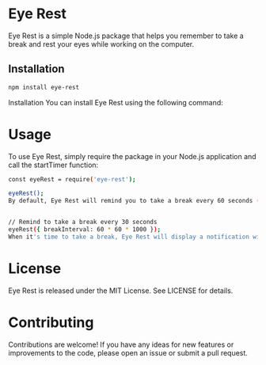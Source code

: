 # Eye Rest

Eye Rest is a simple Node.js package that helps you remember to take a break and rest your eyes while working on the computer.


## Installation

```sh
npm install eye-rest
```


Installation
You can install Eye Rest using the following command:


# Usage
To use Eye Rest, simply require the package in your Node.js application and call the startTimer function:

```sh
const eyeRest = require('eye-rest');

eyeRest();
By default, Eye Rest will remind you to take a break every 60 seconds (1 minute). You can customize the interval by passing a number (in milliseconds) as an argument to the startTimer function:


// Remind to take a break every 30 seconds
eyeRest({ breakInterval: 60 * 60 * 1000 });
When it's time to take a break, Eye Rest will display a notification with the title "Time to take a break" and the message "Hey! Take a break to rest your eyes and stretch your legs."
```
# License
Eye Rest is released under the MIT License. See LICENSE for details.

# Contributing
Contributions are welcome! If you have any ideas for new features or improvements to the code, please open an issue or submit a pull request.